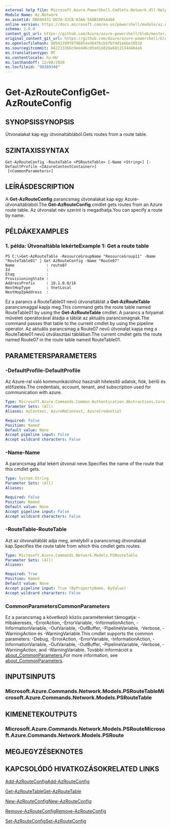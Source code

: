 ```yaml
---
external help file: Microsoft.Azure.PowerShell.Cmdlets.Network.dll-Help.xml
Module Name: Az.Network
ms.assetid: DBD40431-DD7A-42CB-83AA-568B1065A468
online version: https://docs.microsoft.com/en-us/powershell/module/az.network/get-azrouteconfig
schema: 2.0.0
content_git_url: https://github.com/Azure/azure-powershell/blob/master/src/Network/Network/help/Get-AzRouteConfig.md
original_content_git_url: https://github.com/Azure/azure-powershell/blob/master/src/Network/Network/help/Get-AzRouteConfig.md
ms.openlocfilehash: 0d941289f0798854a3647bcb5fbf4d1e6be1053d
ms.sourcegitcommit: 04221336bc9eed46c05ed1e828a6811534d4b4ab
ms.translationtype: MT
ms.contentlocale: hu-HU
ms.lasthandoff: 12/08/2020
ms.locfileid: "98369346"
---
```

# <span data-ttu-id="80596-101">Get-AzRouteConfig</span><span class="sxs-lookup"><span data-stu-id="80596-101">Get-AzRouteConfig</span></span>

## <span data-ttu-id="80596-102">SYNOPSIS</span><span class="sxs-lookup"><span data-stu-id="80596-102">SYNOPSIS</span></span>
<span data-ttu-id="80596-103">Útvonalakat kap egy útvonaltáblából.</span><span class="sxs-lookup"><span data-stu-id="80596-103">Gets routes from a route table.</span></span>

## <span data-ttu-id="80596-104">SZINTAXIS</span><span class="sxs-lookup"><span data-stu-id="80596-104">SYNTAX</span></span>

```
Get-AzRouteConfig -RouteTable <PSRouteTable> [-Name <String>] [-DefaultProfile <IAzureContextContainer>]
 [<CommonParameters>]
```

## <span data-ttu-id="80596-105">LEÍRÁS</span><span class="sxs-lookup"><span data-stu-id="80596-105">DESCRIPTION</span></span>
<span data-ttu-id="80596-106">A **Get-AzRouteConfig** parancsmag útvonalakat kap egy Azure-útvonaltáblából.</span><span class="sxs-lookup"><span data-stu-id="80596-106">The **Get-AzRouteConfig** cmdlet gets routes from an Azure route table.</span></span>
<span data-ttu-id="80596-107">Az útvonalat név szerint is megadhatja.</span><span class="sxs-lookup"><span data-stu-id="80596-107">You can specify a route by name.</span></span>

## <span data-ttu-id="80596-108">PÉLDÁK</span><span class="sxs-lookup"><span data-stu-id="80596-108">EXAMPLES</span></span>

### <span data-ttu-id="80596-109">1. példa: Útvonaltábla lekérte</span><span class="sxs-lookup"><span data-stu-id="80596-109">Example 1: Get a route table</span></span>
```
PS C:\>Get-AzRouteTable -ResourceGroupName "ResourceGroup11" -Name "RouteTable01" | Get-AzRouteConfig -Name "Route07"
Name              : route07
Id                : 
Etag              : 
ProvisioningState : 
AddressPrefix     : 10.1.0.0/16
NextHopType       : VnetLocal
NextHopIpAddress  :
```

<span data-ttu-id="80596-110">Ez a parancs a RouteTable01 nevű útvonaltáblát a **Get-AzRouteTable** parancsmaggal kapja meg.</span><span class="sxs-lookup"><span data-stu-id="80596-110">This command gets the route table named RouteTable01 by using the **Get-AzRouteTable** cmdlet.</span></span>
<span data-ttu-id="80596-111">A parancs a folyamat műveleti operátorával átadja a táblát az aktuális parancsmagnak.</span><span class="sxs-lookup"><span data-stu-id="80596-111">The command passes that table to the current cmdlet by using the pipeline operator.</span></span>
<span data-ttu-id="80596-112">Az aktuális parancsmag a Route07 nevű útvonalat kapja meg a RouteTable01 nevű útválasztási táblában.</span><span class="sxs-lookup"><span data-stu-id="80596-112">The current cmdlet gets the route named Route07 in the route table named RouteTable01.</span></span>

## <span data-ttu-id="80596-113">PARAMETERS</span><span class="sxs-lookup"><span data-stu-id="80596-113">PARAMETERS</span></span>

### <span data-ttu-id="80596-114">-DefaultProfile</span><span class="sxs-lookup"><span data-stu-id="80596-114">-DefaultProfile</span></span>
<span data-ttu-id="80596-115">Az Azure-ral való kommunikációhoz használt hitelesítő adatok, fiók, bérlő és előfizetés.</span><span class="sxs-lookup"><span data-stu-id="80596-115">The credentials, account, tenant, and subscription used for communication with azure.</span></span>

```yaml
Type: Microsoft.Azure.Commands.Common.Authentication.Abstractions.Core.IAzureContextContainer
Parameter Sets: (All)
Aliases: AzContext, AzureRmContext, AzureCredential

Required: False
Position: Named
Default value: None
Accept pipeline input: False
Accept wildcard characters: False
```

### <span data-ttu-id="80596-116">-Name</span><span class="sxs-lookup"><span data-stu-id="80596-116">-Name</span></span>
<span data-ttu-id="80596-117">A parancsmag által lekért útvonal neve.</span><span class="sxs-lookup"><span data-stu-id="80596-117">Specifies the name of the route that this cmdlet gets.</span></span>

```yaml
Type: System.String
Parameter Sets: (All)
Aliases:

Required: False
Position: Named
Default value: None
Accept pipeline input: False
Accept wildcard characters: False
```

### <span data-ttu-id="80596-118">-RouteTable</span><span class="sxs-lookup"><span data-stu-id="80596-118">-RouteTable</span></span>
<span data-ttu-id="80596-119">Azt az útvonaltáblát adja meg, amelyből a parancsmag útvonalakat kap.</span><span class="sxs-lookup"><span data-stu-id="80596-119">Specifies the route table from which this cmdlet gets routes.</span></span>

```yaml
Type: Microsoft.Azure.Commands.Network.Models.PSRouteTable
Parameter Sets: (All)
Aliases:

Required: True
Position: Named
Default value: None
Accept pipeline input: True (ByPropertyName, ByValue)
Accept wildcard characters: False
```

### <span data-ttu-id="80596-120">CommonParameters</span><span class="sxs-lookup"><span data-stu-id="80596-120">CommonParameters</span></span>
<span data-ttu-id="80596-121">Ez a parancsmag a következő közös paramétereket támogatja: -Hibakeresés, -ErrorAction, -ErrorVariable, -InformationAction, -InformationVariable, -OutVariable, -OutBuffer, -PipelineVariable, -Verbose, -WarningAction és -WarningVariable.</span><span class="sxs-lookup"><span data-stu-id="80596-121">This cmdlet supports the common parameters: -Debug, -ErrorAction, -ErrorVariable, -InformationAction, -InformationVariable, -OutVariable, -OutBuffer, -PipelineVariable, -Verbose, -WarningAction, and -WarningVariable.</span></span> <span data-ttu-id="80596-122">További információt a [about_CommonParameters.](http://go.microsoft.com/fwlink/?LinkID=113216)</span><span class="sxs-lookup"><span data-stu-id="80596-122">For more information, see [about_CommonParameters](http://go.microsoft.com/fwlink/?LinkID=113216).</span></span>

## <span data-ttu-id="80596-123">INPUTS</span><span class="sxs-lookup"><span data-stu-id="80596-123">INPUTS</span></span>

### <span data-ttu-id="80596-124">Microsoft.Azure.Commands.Network.Models.PSRouteTable</span><span class="sxs-lookup"><span data-stu-id="80596-124">Microsoft.Azure.Commands.Network.Models.PSRouteTable</span></span>

## <span data-ttu-id="80596-125">KIMENETEK</span><span class="sxs-lookup"><span data-stu-id="80596-125">OUTPUTS</span></span>

### <span data-ttu-id="80596-126">Microsoft.Azure.Commands.Network.Models.PSRoute</span><span class="sxs-lookup"><span data-stu-id="80596-126">Microsoft.Azure.Commands.Network.Models.PSRoute</span></span>

## <span data-ttu-id="80596-127">MEGJEGYZÉSEK</span><span class="sxs-lookup"><span data-stu-id="80596-127">NOTES</span></span>

## <span data-ttu-id="80596-128">KAPCSOLÓDÓ HIVATKOZÁSOK</span><span class="sxs-lookup"><span data-stu-id="80596-128">RELATED LINKS</span></span>

[<span data-ttu-id="80596-129">Add-AzRouteConfig</span><span class="sxs-lookup"><span data-stu-id="80596-129">Add-AzRouteConfig</span></span>](./Add-AzRouteConfig.md)

[<span data-ttu-id="80596-130">Get-AzRouteTable</span><span class="sxs-lookup"><span data-stu-id="80596-130">Get-AzRouteTable</span></span>](./Get-AzRouteTable.md)

[<span data-ttu-id="80596-131">New-AzRouteConfig</span><span class="sxs-lookup"><span data-stu-id="80596-131">New-AzRouteConfig</span></span>](./New-AzRouteConfig.md)

[<span data-ttu-id="80596-132">Remove-AzRouteConfig</span><span class="sxs-lookup"><span data-stu-id="80596-132">Remove-AzRouteConfig</span></span>](./Remove-AzRouteConfig.md)

[<span data-ttu-id="80596-133">Set-AzRouteConfig</span><span class="sxs-lookup"><span data-stu-id="80596-133">Set-AzRouteConfig</span></span>](./Set-AzRouteConfig.md)


